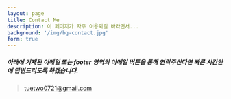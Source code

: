 ```yaml
---
layout: page
title: Contact Me
description: 이 페이지가 자주 이용되길 바라면서...
background: '/img/bg-contact.jpg'
form: true
---
```


##### 아래에 기재된 이메일 또는 footer 영역의 이메일 버튼을 통해 연락주신다면 빠른 시간안에 답변드리도록 하겠습니다.

> tuetwo0721@gmail.com
